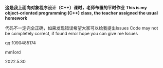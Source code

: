 __这是我上面向对象程序设计（C++）课时，老师布置的平时作业__
__This is my object-oriented programming (C++) class, the teacher assigned the usual homework__

代码不一定完全正确，如果发现错误希望大家可以给我提出Issues
Code may not be completely correct, if found error hope you can give me Issues  

qq:1090485174

mm1ord

2022.5.30
